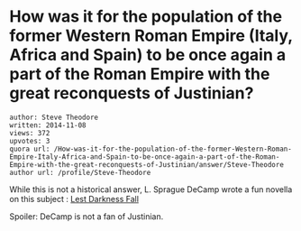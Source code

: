 # How was it for the population of the former Western Roman Empire (Italy, Africa and Spain) to be once again a part of the Roman Empire with the great reconquests of Justinian?

	author: Steve Theodore
	written: 2014-11-08
	views: 372
	upvotes: 3
	quora url: /How-was-it-for-the-population-of-the-former-Western-Roman-Empire-Italy-Africa-and-Spain-to-be-once-again-a-part-of-the-Roman-Empire-with-the-great-reconquests-of-Justinian/answer/Steve-Theodore
	author url: /profile/Steve-Theodore


While this is not a historical answer, L. Sprague DeCamp wrote a fun novella on this subject : [Lest Darkness Fall](http://en.wikipedia.org/wiki/Lest_Darkness_Fall)

Spoiler: DeCamp is not a fan of Justinian.

